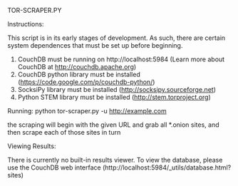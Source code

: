 TOR-SCRAPER.PY

Instructions:

This script is in its early stages of development. As such, there are certain system dependences that must be set up before beginning.

1) CouchDB must be running on http://localhost:5984 (Learn more about CouchDB at http://couchdb.apache.org)
2) CouchDB python library must be installed (https://code.google.com/p/couchdb-python/)
3) SocksiPy library must be installed (http://socksipy.sourceforge.net)
4) Python STEM library must be installed (http://stem.torproject.org)

Running:
python tor-scraper.py -u http://example.com

the scraping will begin with the given URL and grab all *.onion sites, and then scrape each of those sites in turn

Viewing Results:

There is currently no built-in results viewer. To view the database, please use the CouchDB web interface (http://localhost:5984/_utils/database.html?sites)
